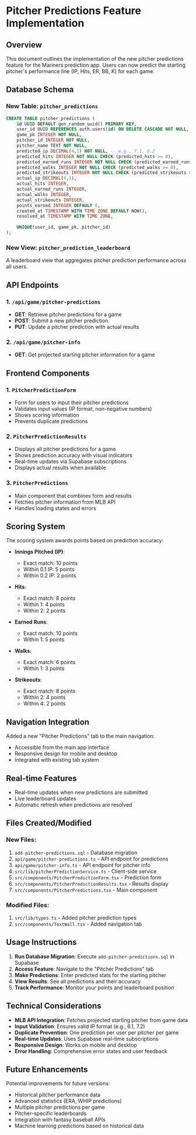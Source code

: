 # Pitcher Predictions Feature Implementation

## Overview
This document outlines the implementation of the new pitcher predictions feature for the Mariners prediction app. Users can now predict the starting pitcher's performance line (IP, Hits, ER, BB, K) for each game.

## Database Schema

### New Table: `pitcher_predictions`
```sql
CREATE TABLE pitcher_predictions (
    id UUID DEFAULT gen_random_uuid() PRIMARY KEY,
    user_id UUID REFERENCES auth.users(id) ON DELETE CASCADE NOT NULL,
    game_pk INTEGER NOT NULL,
    pitcher_id INTEGER NOT NULL,
    pitcher_name TEXT NOT NULL,
    predicted_ip DECIMAL(4,1) NOT NULL, -- e.g., 7.1, 6.2
    predicted_hits INTEGER NOT NULL CHECK (predicted_hits >= 0),
    predicted_earned_runs INTEGER NOT NULL CHECK (predicted_earned_runs >= 0),
    predicted_walks INTEGER NOT NULL CHECK (predicted_walks >= 0),
    predicted_strikeouts INTEGER NOT NULL CHECK (predicted_strikeouts >= 0),
    actual_ip DECIMAL(4,1),
    actual_hits INTEGER,
    actual_earned_runs INTEGER,
    actual_walks INTEGER,
    actual_strikeouts INTEGER,
    points_earned INTEGER DEFAULT 0,
    created_at TIMESTAMP WITH TIME ZONE DEFAULT NOW(),
    resolved_at TIMESTAMP WITH TIME ZONE,
    
    UNIQUE(user_id, game_pk, pitcher_id)
);
```

### New View: `pitcher_prediction_leaderboard`
A leaderboard view that aggregates pitcher prediction performance across all users.

## API Endpoints

### 1. `/api/game/pitcher-predictions`
- **GET**: Retrieve pitcher predictions for a game
- **POST**: Submit a new pitcher prediction
- **PUT**: Update a pitcher prediction with actual results

### 2. `/api/game/pitcher-info`
- **GET**: Get projected starting pitcher information for a game

## Frontend Components

### 1. `PitcherPredictionForm`
- Form for users to input their pitcher predictions
- Validates input values (IP format, non-negative numbers)
- Shows scoring information
- Prevents duplicate predictions

### 2. `PitcherPredictionResults`
- Displays all pitcher predictions for a game
- Shows prediction accuracy with visual indicators
- Real-time updates via Supabase subscriptions
- Displays actual results when available

### 3. `PitcherPredictions`
- Main component that combines form and results
- Fetches pitcher information from MLB API
- Handles loading states and errors

## Scoring System

The scoring system awards points based on prediction accuracy:

- **Innings Pitched (IP)**:
  - Exact match: 10 points
  - Within 0.1 IP: 5 points
  - Within 0.2 IP: 2 points

- **Hits**:
  - Exact match: 8 points
  - Within 1: 4 points
  - Within 2: 2 points

- **Earned Runs**:
  - Exact match: 10 points
  - Within 1: 5 points

- **Walks**:
  - Exact match: 6 points
  - Within 1: 3 points

- **Strikeouts**:
  - Exact match: 8 points
  - Within 2: 4 points
  - Within 4: 2 points

## Navigation Integration

Added a new "Pitcher Predictions" tab to the main navigation:
- Accessible from the main app interface
- Responsive design for mobile and desktop
- Integrated with existing tab system

## Real-time Features

- Real-time updates when new predictions are submitted
- Live leaderboard updates
- Automatic refresh when predictions are resolved

## Files Created/Modified

### New Files:
1. `add-pitcher-predictions.sql` - Database migration
2. `api/game/pitcher-predictions.ts` - API endpoint for predictions
3. `api/game/pitcher-info.ts` - API endpoint for pitcher info
4. `src/lib/pitcherPredictionService.ts` - Client-side service
5. `src/components/PitcherPredictionForm.tsx` - Prediction form
6. `src/components/PitcherPredictionResults.tsx` - Results display
7. `src/components/PitcherPredictions.tsx` - Main component

### Modified Files:
1. `src/lib/types.ts` - Added pitcher prediction types
2. `src/components/TextWall.tsx` - Added navigation tab

## Usage Instructions

1. **Run Database Migration**: Execute `add-pitcher-predictions.sql` in Supabase
2. **Access Feature**: Navigate to the "Pitcher Predictions" tab
3. **Make Predictions**: Enter predicted stats for the starting pitcher
4. **View Results**: See all predictions and their accuracy
5. **Track Performance**: Monitor your points and leaderboard position

## Technical Considerations

- **MLB API Integration**: Fetches projected starting pitcher from game data
- **Input Validation**: Ensures valid IP format (e.g., 6.1, 7.2)
- **Duplicate Prevention**: One prediction per user per pitcher per game
- **Real-time Updates**: Uses Supabase real-time subscriptions
- **Responsive Design**: Works on mobile and desktop
- **Error Handling**: Comprehensive error states and user feedback

## Future Enhancements

Potential improvements for future versions:
- Historical pitcher performance data
- Advanced statistics (ERA, WHIP predictions)
- Multiple pitcher predictions per game
- Pitcher-specific leaderboards
- Integration with fantasy baseball APIs
- Machine learning predictions based on historical data
